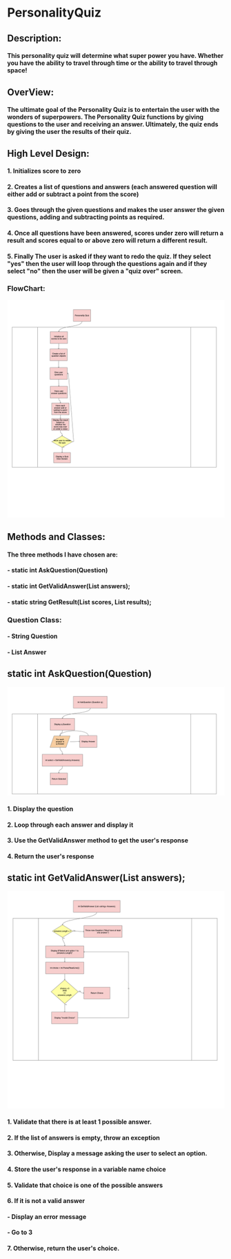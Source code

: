# PersonalityQuiz

## Description:
#### This personality quiz will determine what super power you have. Whether you have the ability to travel through time or the ability to travel through space!

## OverView:
#### The ultimate goal of the Personality Quiz is to entertain the user with the wonders of superpowers. The Personality Quiz functions by giving questions to the user and receiving an answer. Ultimately, the quiz ends by giving the user the results of their quiz.

## High Level Design:
#### 1. Initializes score to zero
#### 2. Creates a list of questions and answers (each answered question will either add or subtract a point from the score)
#### 3. Goes through the given questions and makes the user answer the given questions, adding and subtracting points as required.
#### 4. Once all questions have been answered, scores under zero will return a result and scores equal to or above zero will return a different result.
#### 5. Finally The user is asked if they want to redo the quiz. If they select "yes" then the user will loop through the questions again and if they select "no" then the user will be given a "quiz over" screen.

### FlowChart:

![quiz overview](images/QuizOverview.png)

## Methods and Classes:
#### The three methods I have chosen are:
#### - static int AskQuestion(Question)
#### - static int GetValidAnswer(List<string> answers);
#### - static string GetResult(List<int> scores, List<string> results);

### Question Class:
#### - String Question
#### - List <string> Answer

## static int AskQuestion(Question)

![ask question](images/AskQuestion.png)

#### 1. Display the question
#### 2. Loop through each answer and display it
#### 3. Use the GetValidAnswer method to get the user's response
#### 4. Return the user's response

## static int GetValidAnswer(List<string> answers);

![get valid answer](images/GetValidAnswer.png)

#### 1. Validate that there is at least 1 possible answer.
#### 2. If the list of answers is empty, throw an exception
#### 3. Otherwise, Display a message asking the user to select an option.
#### 4. Store the user's response in a variable name choice
#### 5. Validate that choice is one of the possible answers
#### 6. If it is not a valid answer
#### - Display an error message
#### - Go to 3
#### 7. Otherwise, return the user's choice.